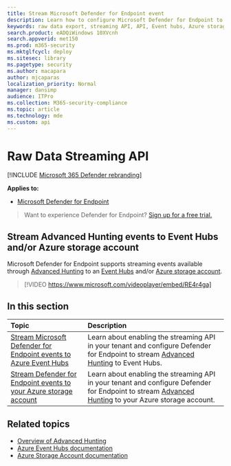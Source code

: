 ```yaml
---
title: Stream Microsoft Defender for Endpoint event
description: Learn how to configure Microsoft Defender for Endpoint to stream Advanced Hunting events to Event Hubs or Azure storage account
keywords: raw data export, streaming API, API, Event hubs, Azure storage, storage account, Advanced Hunting, raw data sharing
search.product: eADQiWindows 10XVcnh
search.appverid: met150
ms.prod: m365-security
ms.mktglfcycl: deploy
ms.sitesec: library
ms.pagetype: security
ms.author: macapara
author: mjcaparas
localization_priority: Normal
manager: dansimp
audience: ITPro
ms.collection: M365-security-compliance
ms.topic: article
ms.technology: mde
ms.custom: api
---
```


# Raw Data Streaming API

[!INCLUDE [Microsoft 365 Defender rebranding](../../includes/microsoft-defender.md)]

**Applies to:**
- [Microsoft Defender for Endpoint](https://go.microsoft.com/fwlink/?linkid=2154037)

> Want to experience Defender for Endpoint? [Sign up for a free trial.](https://signup.microsoft.com/create-account/signup?products=7f379fee-c4f9-4278-b0a1-e4c8c2fcdf7e&ru=https://aka.ms/MDEp2OpenTrial?ocid=docs-wdatp-configuresiem-abovefoldlink)

## Stream Advanced Hunting events to Event Hubs and/or Azure storage account

Microsoft Defender for Endpoint supports streaming events available through [Advanced Hunting](../defender/advanced-hunting-overview.md) to an [Event Hubs](/azure/event-hubs/) and/or [Azure storage account](/azure/storage/common/storage-account-overview).

> [!VIDEO https://www.microsoft.com/videoplayer/embed/RE4r4ga]

## In this section

Topic|Description
:---|:---
[Stream Microsoft Defender for Endpoint events to Azure Event Hubs](raw-data-export-event-hub.md)|Learn about enabling the streaming API in your tenant and configure Defender for Endpoint to stream [Advanced Hunting](advanced-hunting-overview.md) to Event Hubs.
[Stream Defender for Endpoint events to your Azure storage account](raw-data-export-storage.md)|Learn about enabling the streaming API in your tenant and configure Defender for Endpoint to stream [Advanced Hunting](advanced-hunting-overview.md) to your Azure storage account.

## Related topics

- [Overview of Advanced Hunting](advanced-hunting-overview.md)
- [Azure Event Hubs documentation](/azure/event-hubs/)
- [Azure Storage Account documentation](/azure/storage/common/storage-account-overview)